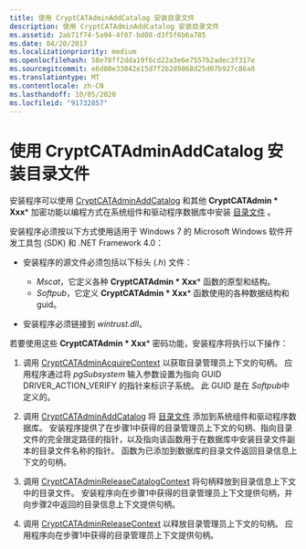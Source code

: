 ```yaml
---
title: 使用 CryptCATAdminAddCatalog 安装目录文件
description: 使用 CryptCATAdminAddCatalog 安装目录文件
ms.assetid: 2ab71f74-5a94-4f07-bd08-d3f5f6b6a785
ms.date: 04/20/2017
ms.localizationpriority: medium
ms.openlocfilehash: 58e78ff2dda19f6cd22a3e6e7557b2adec3f317e
ms.sourcegitcommit: e6d80e33042e15d7f2b2d9868d25d07b927c86a0
ms.translationtype: MT
ms.contentlocale: zh-CN
ms.lasthandoff: 10/05/2020
ms.locfileid: "91732857"
---
```

# <a name="installing-a-catalog-file-by-using-cryptcatadminaddcatalog"></a>使用 CryptCATAdminAddCatalog 安装目录文件


安装程序可以使用 [CryptCATAdminAddCatalog](/windows/win32/api/mscat/nf-mscat-cryptcatadminaddcatalog) 和其他 **CryptCATAdmin * Xxx*** 加密功能以编程方式在系统组件和驱动程序数据库中安装 [目录文件](catalog-files.md) 。

安装程序必须按以下方式使用适用于 Windows 7 的 Microsoft Windows 软件开发工具包 (SDK) 和 .NET Framework 4.0：

- 安装程序的源文件必须包括以下标头 (*.h*) 文件：
  - *Mscat*，它定义各种 **CryptCATAdmin * Xxx*** 函数的原型和结构。
  - *Softpub*，它定义 **CryptCATAdmin * Xxx*** 函数使用的各种数据结构和 guid。

- 安装程序必须链接到 *wintrust.dll*。

若要使用这些 **CryptCATAdmin * Xxx*** 密码功能，安装程序将执行以下操作：

1.  调用 [CryptCATAdminAcquireContext](/windows/win32/api/mscat/nf-mscat-cryptcatadminacquirecontext) 以获取目录管理员上下文的句柄。 应用程序通过将 *pgSubsystem* 输入参数设置为指向 GUID DRIVER_ACTION_VERIFY 的指针来标识子系统。 此 GUID 是在 *Softpub*中定义的。

2.  调用 [CryptCATAdminAddCatalog](/windows/win32/api/mscat/nf-mscat-cryptcatadminaddcatalog) 将 [目录文件](catalog-files.md) 添加到系统组件和驱动程序数据库。 安装程序提供了在步骤1中获得的目录管理员上下文的句柄、指向目录文件的完全限定路径的指针，以及指向该函数用于在数据库中安装目录文件副本的目录文件名称的指针。 函数为已添加到数据库的目录文件返回目录信息上下文的句柄。

3.  调用 [CryptCATAdminReleaseCatalogContext](/windows/win32/api/mscat/nf-mscat-cryptcatadminreleasecatalogcontext) 将句柄释放到目录信息上下文中的目录文件。 安装程序向在步骤1中获得的目录管理员上下文提供句柄，并向步骤2中返回的目录信息上下文提供句柄。

4.  调用 [CryptCATAdminReleaseContext](/windows/win32/api/mscat/nf-mscat-cryptcatadminreleasecontext) 以释放目录管理员上下文的句柄。 应用程序向在步骤1中获得的目录管理员上下文提供句柄。